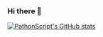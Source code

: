 ### Hi there 👋

[![PathonScript's GitHub stats](https://github-readme-stats.vercel.app/api?username=PathonScript)](https://github.com/anuraghazra/github-readme-stats)
